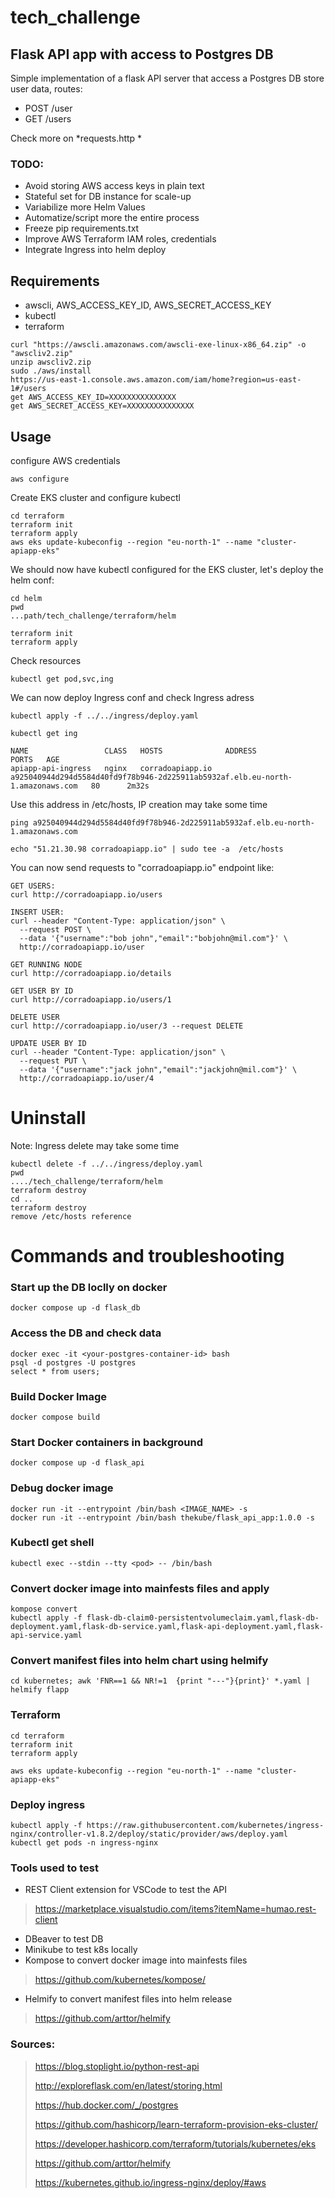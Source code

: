 # tech_challenge
## Flask API app with access to Postgres DB
Simple implementation of a flask API server that access a Postgres DB store user data, routes:
 - POST /user
 - GET  /users

Check more on *requests.http *

### TODO:
 - Avoid storing AWS access keys in plain text
 - Stateful set for DB instance for scale-up
 - Variabilize more Helm Values
 - Automatize/script more the entire process
 - Freeze pip requirements.txt
 - Improve AWS Terraform IAM roles, credentials
 - Integrate Ingress into helm deploy
## Requirements
- awscli, AWS_ACCESS_KEY_ID, AWS_SECRET_ACCESS_KEY
- kubectl
-  terraform
```
curl "https://awscli.amazonaws.com/awscli-exe-linux-x86_64.zip" -o "awscliv2.zip"
unzip awscliv2.zip
sudo ./aws/install
https://us-east-1.console.aws.amazon.com/iam/home?region=us-east-1#/users
get AWS_ACCESS_KEY_ID=XXXXXXXXXXXXXXX
get AWS_SECRET_ACCESS_KEY=XXXXXXXXXXXXXXX
```
## Usage
configure AWS credentials
```
aws configure
```
Create EKS cluster and configure kubectl
```
cd terraform
terraform init
terraform apply
aws eks update-kubeconfig --region "eu-north-1" --name "cluster-apiapp-eks"
```
We should now have kubectl configured for the EKS cluster, let's deploy the helm conf:
```
cd helm
pwd
...path/tech_challenge/terraform/helm

terraform init
terraform apply
```
Check resources
```
kubectl get pod,svc,ing
```
We can now deploy Ingress conf and check Ingress adress
```
kubectl apply -f ../../ingress/deploy.yaml

kubectl get ing

NAME                 CLASS   HOSTS              ADDRESS                                                                          PORTS   AGE
apiapp-api-ingress   nginx   corradoapiapp.io   a925040944d294d5584d40fd9f78b946-2d225911ab5932af.elb.eu-north-1.amazonaws.com   80      2m32s
```
Use this address in /etc/hosts, IP creation may take some time
```
ping a925040944d294d5584d40fd9f78b946-2d225911ab5932af.elb.eu-north-1.amazonaws.com

echo "51.21.30.98 corradoapiapp.io" | sudo tee -a  /etc/hosts
```
You can now send requests to "corradoapiapp.io" endpoint like:
```
GET USERS:
curl http://corradoapiapp.io/users

INSERT USER:
curl --header "Content-Type: application/json" \
  --request POST \
  --data '{"username":"bob john","email":"bobjohn@mil.com"}' \
  http://corradoapiapp.io/user

GET RUNNING NODE
curl http://corradoapiapp.io/details

GET USER BY ID
curl http://corradoapiapp.io/users/1

DELETE USER
curl http://corradoapiapp.io/user/3 --request DELETE

UPDATE USER BY ID
curl --header "Content-Type: application/json" \
  --request PUT \
  --data '{"username":"jack john","email":"jackjohn@mil.com"}' \
  http://corradoapiapp.io/user/4
```
# Uninstall
Note: Ingress delete may take some time
```
kubectl delete -f ../../ingress/deploy.yaml
pwd
..../tech_challenge/terraform/helm
terraform destroy
cd ..
terraform destroy
remove /etc/hosts reference
```
# Commands and troubleshooting
### Start up the DB loclly on docker
```
docker compose up -d flask_db
```
### Access the DB and check data
```
docker exec -it <your-postgres-container-id> bash
psql -d postgres -U postgres
select * from users;
```
### Build Docker Image
```
docker compose build
```
### Start Docker containers in background 
```
docker compose up -d flask_api 
```
### Debug docker image
```
docker run -it --entrypoint /bin/bash <IMAGE_NAME> -s
docker run -it --entrypoint /bin/bash thekube/flask_api_app:1.0.0 -s
```
### Kubectl get shell
```
kubectl exec --stdin --tty <pod> -- /bin/bash
```
### Convert docker image into mainfests files and apply
```
kompose convert
kubectl apply -f flask-db-claim0-persistentvolumeclaim.yaml,flask-db-deployment.yaml,flask-db-service.yaml,flask-api-deployment.yaml,flask-api-service.yaml
```

### Convert manifest files into helm chart using helmify
```
cd kubernetes; awk 'FNR==1 && NR!=1  {print "---"}{print}' *.yaml | helmify flapp
```

### Terraform
```
cd terraform
terraform init
terraform apply

aws eks update-kubeconfig --region "eu-north-1" --name "cluster-apiapp-eks"
```

### Deploy ingress
```
kubectl apply -f https://raw.githubusercontent.com/kubernetes/ingress-nginx/controller-v1.8.2/deploy/static/provider/aws/deploy.yaml
kubectl get pods -n ingress-nginx
```
### Tools used to test
 - REST Client extension for VSCode to test the API
>https://marketplace.visualstudio.com/items?itemName=humao.rest-client
 - DBeaver to test DB
 - Minikube to test k8s locally
 - Kompose to convert docker image into mainfests files
 >https://github.com/kubernetes/kompose/
 - Helmify to convert manifest files into helm release
 >https://github.com/arttor/helmify
### Sources:
>https://blog.stoplight.io/python-rest-api
>
>http://exploreflask.com/en/latest/storing.html
>
>https://hub.docker.com/_/postgres
>
>https://github.com/hashicorp/learn-terraform-provision-eks-cluster/
>
>https://developer.hashicorp.com/terraform/tutorials/kubernetes/eks
>
>https://github.com/arttor/helmify
>
>https://kubernetes.github.io/ingress-nginx/deploy/#aws
